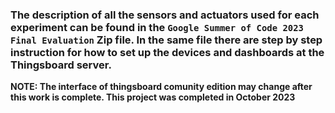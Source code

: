 ### **The description of all the sensors and actuators used for each experiment can be found in the `Google Summer of Code 2023 Final Evaluation` Zip file. In the same file there are step by step instruction for how to set up the devices and dashboards at the Thingsboard server.** 

**NOTE: The interface of thingsboard comunity edition may change after this work is complete. This project was completed in October 2023**
